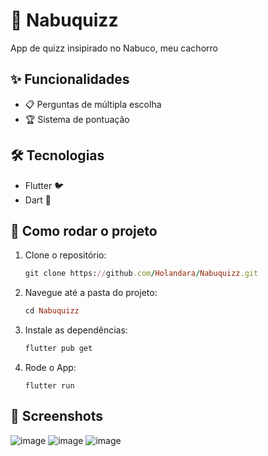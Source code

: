 # 📱 Nabuquizz

App de quizz insipirado no Nabuco, meu cachorro 

## ✨ Funcionalidades

- 📋 Perguntas de múltipla escolha
- 🏆 Sistema de pontuação

## 🛠️ Tecnologias

- Flutter 🐦
- Dart 💙

## 🚀 Como rodar o projeto

1. Clone o repositório:
   ```ruby
   git clone https://github.com/Holandara/Nabuquizz.git
2. Navegue até a pasta do projeto:
   ```ruby
   cd Nabuquizz
3. Instale as dependências:
   ```ruby
   flutter pub get
4. Rode o App:
   ```
   flutter run

## 📸 Screenshots

![image](https://github.com/user-attachments/assets/f48b24ee-0567-47d9-b943-1fd25b479178)
![image](https://github.com/user-attachments/assets/a1012c1a-9367-4668-b950-2bf11c2d5b64)
![image](https://github.com/user-attachments/assets/db726d57-89b1-4d9f-812c-c0307330ae0f)

